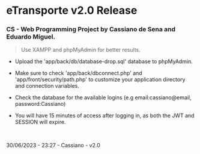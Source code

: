 # eTransporte v2.0 Release

### CS - Web Programming Project by Cassiano de Sena and Eduardo Miguel.

>Use XAMPP and phpMyAdmin for better results.<br>

- Upload the 'app/back/db/database-drop.sql' database to phpMyAdmin.

- Make sure to check 'app/back/dbconnect.php' and 'app/front/security/path.php' to customize your application directory and connection variables.

- Check the database for the available logins (e.g email:cassiano@email, password:Cassiano)

- You will have 15 minutes of access after logging in, as both the JWT and SESSION will expire.

<br>

30/06/2023 - 23:27 - Cassiano - v2.0

